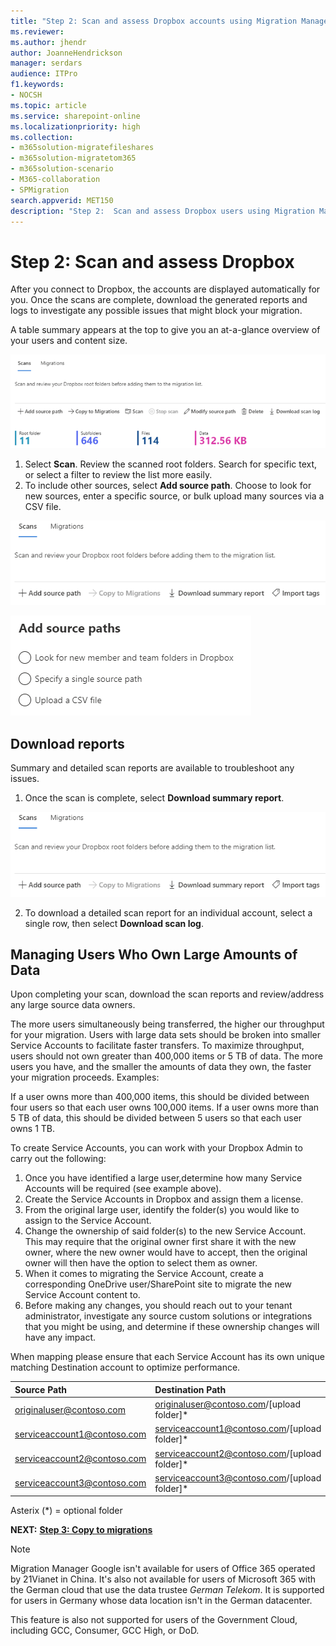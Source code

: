 ```yaml
---
title: "Step 2: Scan and assess Dropbox accounts using Migration Manager"
ms.reviewer: 
ms.author: jhendr
author: JoanneHendrickson
manager: serdars
audience: ITPro
f1.keywords:
- NOCSH
ms.topic: article
ms.service: sharepoint-online
ms.localizationpriority: high
ms.collection:
- m365solution-migratefileshares
- m365solution-migratetom365
- m365solution-scenario
- M365-collaboration
- SPMigration
search.appverid: MET150
description: "Step 2:  Scan and assess Dropbox users using Migration Manager."
---
```


# Step 2: Scan and assess Dropbox

After you connect to Dropbox, the accounts are displayed automatically for you. Once the scans are complete, download the generated reports and logs to investigate any possible issues that might block your migration.

A table summary appears at the top to give you an at-a-glance overview of your users and content size.

![table summary of scanned sources](media/mm-dropbox-scan-summary.png)



1. Select **Scan**. Review the scanned root folders. Search for specific text, or select a filter to review the list more easily.
2. To include other sources, select **Add source path**. Choose to look for new sources, enter a specific source, or bulk upload many sources via a CSV file.

![download summary reports for dropbox](media/mm-dropbox-summary-report-menu.png)

![Add Dropbox source paths](media/mm-dropbox-add-source-path.png)

## Download reports

Summary and detailed scan reports are available to troubleshoot any issues.

1. Once the scan is complete, select **Download summary report**.

![download summary reports for dropbox](media/mm-dropbox-summary-report-menu.png)


2. To download a detailed scan report for an individual account, select a single row, then select **Download scan log**.   </br>

## Managing Users Who Own Large Amounts of Data 

Upon completing your scan, download the scan reports and review/address any large source data owners. 
 
The more users simultaneously being transferred, the higher our throughput for your migration. Users with large data sets should be broken into smaller Service Accounts to facilitate faster transfers. 
To maximize throughput, users should not own greater than 400,000 items or 5 TB of data. The more users you have, and the smaller the amounts of data they own, the faster your migration proceeds. 
Examples: 
 
If a user owns more than 400,000 items, this should be divided between four users so that each user owns 100,000 items. 
If a user owns more than 5 TB of data, this should be divided between 5 users so that each user owns 1 TB. 
 
To create Service Accounts, you can work with your Dropbox Admin to carry out the following: 
1. Once you have identified a large user,determine how many Service Accounts will be required (see example above). 
2. Create the Service Accounts in Dropbox and assign them a license. 
3. From the original large user, identify the folder(s) you would like to assign to the Service Account. 
4. Change the ownership of said folder(s) to the new Service Account. 
This may require that the original owner first share it with the new owner, where  the new owner would have to accept, then the original owner will then have the  option to select them as owner. 
5. When it comes to migrating the Service Account, create a corresponding OneDrive user/SharePoint site to migrate the new Service Account content to. 
6. Before making any changes, you should reach out to your tenant administrator, investigate any source custom solutions or ​integrations that you might be using, and determine if these ownership changes will have any impact.
 
When mapping please ensure that each Service Account has its own unique matching Destination account to optimize performance. 
 
|Source Path|Destination Path |
|:-----|:-----|
|originaluser@contoso.com | originaluser@contoso.com/[upload folder]* |
|serviceaccount1@contoso.com |serviceaccount1@contoso.com/[upload folder]* |
|serviceaccount2@contoso.com |serviceaccount2@contoso.com/[upload folder]* |
|serviceaccount3@contoso.com | serviceaccount3@contoso.com/[upload folder]* |

Asterix (*) = optional folder 


**NEXT:**  [ **Step 3: Copy to migrations**](mm-dropbox-step3-copy-to-migrations.md)


>[!NOTE]
>Migration Manager Google isn't available for users of Office 365 operated by 21Vianet in China. It's also not available for users of Microsoft 365 with the German cloud that use the data trustee *German Telekom*. It is supported for users in Germany whose data location isn't in the German datacenter.
>
> This feature is also not supported for users of the Government Cloud, including GCC, Consumer, GCC High, or DoD.